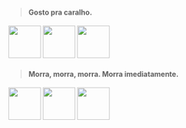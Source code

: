 > #### Gosto pra caralho.
<img src="https://cdn.jsdelivr.net/gh/devicons/devicon/icons/haskell/haskell-original.svg" width="64" height="64"/> <img src="https://cdn.jsdelivr.net/gh/devicons/devicon/icons/vim/vim-original.svg" width="64" height="64"/> <img src="https://raw.githubusercontent.com/PowerShell/PowerShell/master/assets/powershell_128.svg" width="64" height="64"/>

> #### Morra, morra, morra. Morra imediatamente.
<img src="https://cdn.jsdelivr.net/gh/devicons/devicon/icons/javascript/javascript-original.svg" width="64" height="64"/> <img src="https://cdn.jsdelivr.net/gh/devicons/devicon/icons/java/java-original.svg" width="64" height="64"/> <img src="https://cdn.jsdelivr.net/gh/devicons/devicon/icons/bash/bash-original.svg"  width="64" height="64"/>
